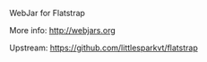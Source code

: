 WebJar for Flatstrap

More info: http://webjars.org

Upstream: https://github.com/littlesparkvt/flatstrap
